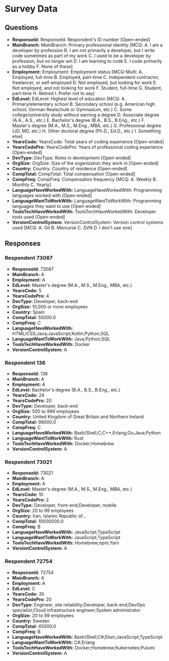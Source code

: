 # Survey Data

## Questions

- **ResponseId:** ResponseId: Respondent's ID number [Open-ended]
- **MainBranch:** MainBranch: Primary professional identity [MCQ: A. I am a developer by profession B. I am not primarily a developer, but I write code sometimes as part of my work C. I used to be a developer by profession, but no longer am D. I am learning to code E. I code primarily as a hobby F. None of these]
- **Employment:** Employment: Employment status [MCQ-Multi: A. Employed, full-time B. Employed, part-time C. Independent contractor, freelancer, or self-employed D. Not employed, but looking for work E. Not employed, and not looking for work F. Student, full-time G. Student, part-time H. Retired I. Prefer not to say]
- **EdLevel:** EdLevel: Highest level of education [MCQ: A. Primary/elementary school B. Secondary school (e.g. American high school, German Realschule or Gymnasium, etc.) C. Some college/university study without earning a degree D. Associate degree (A.A., A.S., etc.) E. Bachelor's degree (B.A., B.S., B.Eng., etc.) F. Master's degree (M.A., M.S., M.Eng., MBA, etc.) G. Professional degree (JD, MD, etc.) H. Other doctoral degree (Ph.D., Ed.D., etc.) I. Something else]
- **YearsCode:** YearsCode: Total years of coding experience [Open-ended]
- **YearsCodePro:** YearsCodePro: Years of professional coding experience [Open-ended]
- **DevType:** DevType: Roles in development [Open-ended]
- **OrgSize:** OrgSize: Size of the organization they work in [Open-ended]
- **Country:** Country: Country of residence [Open-ended]
- **CompTotal:** CompTotal: Total compensation [Open-ended]
- **CompFreq:** CompFreq: Compensation frequency [MCQ: A. Weekly B. Monthly C. Yearly]
- **LanguageHaveWorkedWith:** LanguageHaveWorkedWith: Programming languages worked with [Open-ended]
- **LanguageWantToWorkWith:** LanguageWantToWorkWith: Programming languages they want to use [Open-ended]
- **ToolsTechHaveWorkedWith:** ToolsTechHaveWorkedWith: Developer tools used [Open-ended]
- **VersionControlSystem:** VersionControlSystem: Version control systems used [MCQ: A. Git B. Mercurial C. SVN D. I don't use one]

## Responses

### Respondent 73087

- **ResponseId:** 73087
- **MainBranch:** A
- **Employment:** A
- **EdLevel:** Master's degree (M.A., M.S., M.Eng., MBA, etc.)
- **YearsCode:** 5
- **YearsCodePro:** 4
- **DevType:** Developer, back-end
- **OrgSize:** 10,000 or more employees
- **Country:** Spain
- **CompTotal:** 55000.0
- **CompFreq:** C
- **LanguageHaveWorkedWith:** HTML/CSS;Java;JavaScript;Kotlin;Python;SQL
- **LanguageWantToWorkWith:** Java;Python;SQL
- **ToolsTechHaveWorkedWith:** Docker
- **VersionControlSystem:** A

### Respondent 136

- **ResponseId:** 136
- **MainBranch:** A
- **Employment:** A
- **EdLevel:** Bachelor's degree (B.A., B.S., B.Eng., etc.)
- **YearsCode:** 24
- **YearsCodePro:** 20
- **DevType:** Developer, back-end
- **OrgSize:** 500 to 999 employees
- **Country:** United Kingdom of Great Britain and Northern Ireland
- **CompTotal:** 98000.0
- **CompFreq:** C
- **LanguageHaveWorkedWith:** Bash/Shell;C;C++;Erlang;Go;Java;Python
- **LanguageWantToWorkWith:** Rust
- **ToolsTechHaveWorkedWith:** Docker;Homebrew
- **VersionControlSystem:** A

### Respondent 73021

- **ResponseId:** 73021
- **MainBranch:** A
- **Employment:** A
- **EdLevel:** Master's degree (M.A., M.S., M.Eng., MBA, etc.)
- **YearsCode:** 10
- **YearsCodePro:** 2
- **DevType:** Developer, front-end;Developer, mobile
- **OrgSize:** 20 to 99 employees
- **Country:** Iran, Islamic Republic of...
- **CompTotal:** 10000000.0
- **CompFreq:** B
- **LanguageHaveWorkedWith:** JavaScript;TypeScript
- **LanguageWantToWorkWith:** JavaScript;TypeScript
- **ToolsTechHaveWorkedWith:** Homebrew;npm;Yarn
- **VersionControlSystem:** A

### Respondent 72754

- **ResponseId:** 72754
- **MainBranch:** A
- **Employment:** A
- **EdLevel:** C
- **YearsCode:** 35
- **YearsCodePro:** 20
- **DevType:** Engineer, site reliability;Developer, back-end;DevOps specialist;Cloud infrastructure engineer;System administrator
- **OrgSize:** 20 to 99 employees
- **Country:** Sweden
- **CompTotal:** 45000.0
- **CompFreq:** B
- **LanguageHaveWorkedWith:** Bash/Shell;C#;Elixir;JavaScript;TypeScript
- **LanguageWantToWorkWith:** C#;Erlang
- **ToolsTechHaveWorkedWith:** Docker;Homebrew;Kubernetes;Pulumi
- **VersionControlSystem:** A

